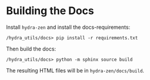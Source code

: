 # Building the Docs

Install `hydra-zen` and install the docs-requirements:

```shell
/hydra_utils/docs> pip install -r requirements.txt
```

Then build the docs:
 
```shell script
/hydra_utils/docs> python -m sphinx source build
```

The resulting HTML files will be in `hydra-zen/docs/build`.